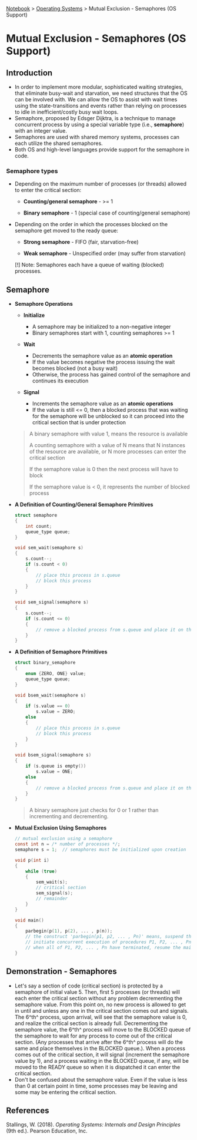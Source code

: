 <a href="../">Notebook</a> > <a href="./">Operating Systems</a> > Mutual Exclusion - Semaphores (OS Support)

# Mutual Exclusion - Semaphores (OS Support)



## Introduction

* In order to implement more modular, sophisticated waiting strategies, that eliminate busy-wait and starvation, we need structures that the OS can be involved with. We can allow the OS to assist with wait times using the state-transitions and events rather than relying on processes to idle in inefficient/costly busy wait loops.
* Semaphore, proposed by Edsger Dijktra, is a technique to manage concurrent process by using a special variable type (i.e., **semaphore**) with an integer value. 
* Semaphores are used with shared memory systems, processes can each utilize the shared semaphores.
* Both OS and high-level languages provide support for the semaphore in code.

### Semaphore types

* Depending on the maximum number of processes (or threads) allowed to enter the critical section:

  * **Counting/general semaphore** - >= 1

  * **Binary semaphore** - 1 (special case of counting/general semaphore)

* Depending on the order in which the processes blocked on the semaphore get moved to the ready queue:

  * **Strong semaphore** - FIFO (fair, starvation-free)

  * **Weak semaphore** - Unspecified order (may suffer from starvation)

  [!] Note: Semaphores each have a queue of waiting (blocked) processes.



## Semaphore

* **Semaphore Operations**

  * **Initialize**
    * A semaphore may be initialized to a non-negative integer
    * Binary semaphores start with 1, counting semaphores >= 1

  * **Wait**
    * Decrements the semaphore value as an **atomic operation**
    * If the value becomes negative the process issuing the wait becomes blocked (not a busy wait)
    * Otherwise, the process has gained control of the semaphore and continues its execution

  * **Signal**
    * Increments the semaphore value as an **atomic operations**
    * If the value is still <= 0, then a blocked process that was waiting for the semaphore will be unblocked so it can proceed into the critical section that is under protection

  > A binary semaphore with value 1, means the resource is available
  >
  > A counting semaphore with a value of N means that N instances of the resource are available, or N more processes can enter the critical section
  >
  > If the semaphore value is 0 then the next process will have to block
  >
  > If the semaphore value is < 0, it represents the number of blocked process

* **A Definition of Counting/General Semaphore Primitives**

  ```c
  struct semaphore
  {
      int count;
      queue_type queue;
  }
  
  void sem_wait(semaphore s)
  {
      s.count--;
      if (s.count < 0)
      {
          // place this process in s.queue
          // block this process
      }
  }
  
  void sem_signal(semaphore s)
  {
      s.count--;
      if (s.count <= 0)
      {
          // remove a blocked process from s.queue and place it on the ready queue
      }
  }
  ```

* **A Definition of Semaphore Primitives**

  ```c
  struct binary_semaphore
  {
      enum {ZERO, ONE} value;
      queue_type queue;
  }
  
  void bsem_wait(semaphore s)
  {
      if (s.value == 0)
          s.value = ZERO;
      else
      {
          // place this process in s.queue
          // block this process
      }
  }
  
  void bsem_signal(semaphore s)
  {
      if (s.queue is empty())
          s.value = ONE;
      else
      {
          // remove a blocked process from s.queue and place it on the ready queue
      }
  }
  ```

  > A binary semaphore just checks for 0 or 1 rather than incrementing and decrementing.

* **Mutual Exclusion Using Semaphores**

  ```c
  // mutual exclusion using a semaphore
  const int n = /* number of processes */;
  semaphore s = 1;	// semaphores must be initialized upon creation
  
  void p(int i)
  {
      while (true)
      {
          sem_wait(s);
          // critical section
          sem_signal(s);
          // remainder
      }
  }
  
  void main()
  {
      parbegin(p(1), p(2), ... , p(n));
      // the construct 'parbegin(p1, p2, ... , Pn)' means, suspend the execution of the main program;
      // initiate concurrent execution of procedures P1, P2, ... , Pn;
      // when all of P1, P2, ... , Pn have terminated, resume the main program
  }
  ```
  



## Demonstration - Semaphores

* Let's say a section of code (critical section) is protected by a semaphore of initial value 5. Then, first 5 processes (or threads) will each enter the critical section without any problem decrementing the semaphore value. From this point on, no new process is allowed to get in until and unless any one in the critical section comes out and signals. The 6^th^ process, upon arrival, will see that the semaphore value is 0, and realize the critical section is already full. Decrementing the semaphore value, the 6^th^ process will move to the BLOCKED queue of the semaphore to wait for any process to come out of the critical section. (Any processes that arrive after the 6^th^ process will do the same and place themselves in the BLOCKED queue.). When a process comes out of the critical section, it will signal (increment the semaphore value by 1), and a process waiting in the BLOCKED queue, if any, will be moved to the READY queue so when it is dispatched it can enter the critical section.
* Don't be confused about the semaphore value. Even if the value is less than 0 at certain point in time, some processes may be leaving and some may be entering the critical section.






## References

Stallings, W. (2018). *Operating Systems: Internals and Design Principles* (9th ed.). Pearson Education, Inc.
